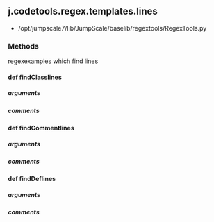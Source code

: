 ## j.codetools.regex.templates.lines

- /opt/jumpscale7/lib/JumpScale/baselib/regextools/RegexTools.py

### Methods

regexexamples which find lines

#### def findClasslines 
##### arguments

##### comments

#### def findCommentlines 
##### arguments

##### comments

#### def findDeflines 
##### arguments

##### comments

